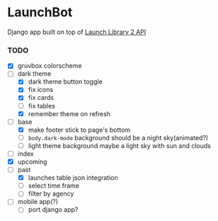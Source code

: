 # LaunchBot

Django app built on top of [Launch Library 2 API](https://ll.thespacedevs.com/docs/)  

### TODO
- [x] gruvbox colorscheme
- [ ] dark theme
  - [x] dark theme button toggle
  - [x] fix icons
  - [x] fix cards
  - [ ] fix tables
  - [x] remember theme on refresh
- [ ] base
  - [x] make footer stick to page's bottom
  - [ ] `body.dark-mode` background should be a night sky(animated?)
  - [ ] light theme background maybe a light sky with sun and clouds 
- [ ] index
- [x] upcoming
- [ ] past
  - [x] launches table json integration
  - [ ] select time frame
  - [ ] filter by agency
- [ ] mobile app(?)
  - [ ] port django app?